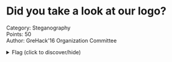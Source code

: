 # Did you take a look at our logo?
Category: Steganography  
Points: 50  
Author: GreHack'16 Organization Committee  

<details>
    <summary>Flag (click to discover/hide)</summary>
    <p>GH16{hide_stuff_in_logos_is_not_exclusively_for_gov_agencies}</p>
</details>
